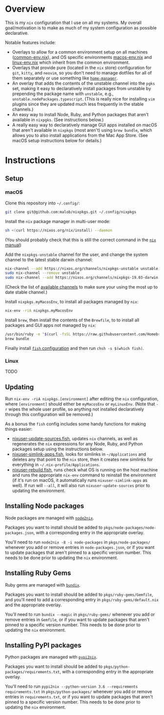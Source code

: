 # Overview

This is my `nix` configuration that I use on all my systems. My overall goal/motivation is to make as much of my system configuration as possible declarative.

Notable features include:

  * Overlays to allow for a common environment setup on all machines ([common-env.nix](overlays/common-env.nix)), and OS specific environments [macos-env.nix](overlays/macos-env.nix) and [linux-env.nix](overlays/linux-env.nix) which inherit from the common environment.
  * Overlays that provide pure (located in the `nix` store) configuration for `git`, `kitty`, and `neovim`, so you don't need to manage dotfiles for all of them separately or use something like [`home-manager`](https://github.com/rycee/home-manager).
  * An overlay that adds the contents of the unstable channel into the `pgks` set, making it easy to declaratively install packages from unstable by prepending the package name with `unstable`, e.g., `unstable.nodePackages.typescript`. (This is really nice for installing `vim` plugins since they are updated much less frequently in the stable channels.)
  * An easy way to install Node, Ruby, and Python packages that aren't available in `nixpgks`. (See instructions below.)
  * A really easy way to declaratively manage GUI apps installed on macOS that aren't available in `nixpkgs` (most aren't) using `brew bundle`, which allows you to also install applications from the Mac App Store. (See macOS setup instructions below for details.)

# Instructions

## Setup

### macOS

Clone this repository into `~/.config/`:
```bash
git clone git@github.com:malob/nixpkgs.git ~/.config/nixpkgs
```

Install the `nix` package manager in multi-user mode:
```bash
sh <(curl https://nixos.org/nix/install) --daemon
```
(You should probably check that this is still the correct command in the [`nix` manual](https://nixos.org/nix/manual/#sect-multi-user-installation))


Add the `nixpkgs-unstable` channel for the user, and change the system channel to the latest stable darwin channel:
```bash
nix-channel --add https://nixos.org/channels/nixpkgs-unstable unstable; nix-channel --update
sudo nix-channel --remove unstable
sudo nix-channel --add https://nixos.org/channels/nixpkgs-19.03-darwin stable; sudo nix-channel --update
```
(Check the list of [available channels](https://nixos.org/channels/) to make sure your using the most up to date stable channel.)

Install `nixpkgs.myMacosEnv`, to install all packages managed by `nix`:
```bash
nix-env -riA nixpkgs.myMacosEnv
```

Install `brew`, then install the contents of the `Brewfile`, to to install all packages and GUI apps not managed by `nix`:
```bash
/usr/bin/ruby -e "$(curl -fsSL https://raw.githubusercontent.com/Homebrew/install/master/install)"
brew bundle
```

Finally install [`fish` configuration](https://github.com/malob/config.fish) and then run `chsh -s $(which fish)`.

### Linux

TODO

## Updating
Run `nix-env -riA nixpkgs.[environment]` after editing the `nix` configuration, where `[environment]` should either be `myMacosEnv` or `myLinuxEnv`. (Note that `-r` wipes the whole user profile, so anything not installed declaratively through this configuration will be removed.)

As a bonus the `fish` config includes some handy functions for making things easier:

  * [nixuser-update-sources.fish](https://github.com/malob/config.fish/blob/master/functions/nixuser-update-sources.fish), updates `nix` channels, as well as regenerates the `nix` expressions for any Node, Ruby, and Python packages setup using the instructions below.
  * [nixuser-simlink-apps.fish](https://github.com/malob/config.fish/blob/master/functions/nixuser-simlink-apps.fish), looks for simlinks in `~/Applications` and deletes any that point to the `nix` store, then it creates new simlinks for everything in `~/.nix-profile/Applications`.
  * [nixuser-rebuild.fish](https://github.com/malob/config.fish/blob/master/functions/nixuser-rebuild.fish), runs check what OS is running on the host machine and runs the appropriate `nix-env` command to reinstall the environment (if it's run on macOS, it automatically runs `nixuser-simlink-apps` as well). If run will `--all`, it will also run `nixuser-update-sources` prior to updating the environment.

## Installing Node packages
Node packages are managed with [`node2nix`](https://github.com/svanderburg/node2nix).

Packages you want to install should be added to `pkgs/node-packages/node-packages.json`, with a corresponding entry in the appropriate overlay.

You'll need to run `node2nix -8 -i node-packages` in `pkgs/node-packages/` whenever you add or remove entries in `node-packages.json`, or if you want to update packages that aren't pinned to a specific version number. This needs to be done prior to updating the `nix` environment.

## Installing Ruby Gems
Ruby gems are managed with [`bundix`](https://github.com/manveru/bundix).

Packages you want to install should be added to `pkgs/ruby-gems/Gemfile`, and you'll need to add a corresponding entry in `pkgs/ruby-gems/default.nix` and the appropriate overlay.

You'll need to run `bundix --magic` in `pkgs/ruby-gems/` whenever you add or remove entries in `Gemfile`, or if you want to update packages that aren't pinned to a specific version number. This needs to be done prior to updating the `nix` environment.

## Installing PyPI packages
Python packages are managed with [`pypi2nix`](https://github.com/garbas/pypi2nix).

Packages you want to install should be added to `pkgs/python-packages/requirements.txt`, with a corresponding entry in the appropriate overlay.

You'll need to run `pypi2nix --python-version 3.6 --requirements requirements.txt` in `pkgs/python-packages/` whenever you add or remove entries in `requirements.txt`, or if you want to update packages that aren't pinned to a specific version number. This needs to be done prior to updating the `nix` environment.
